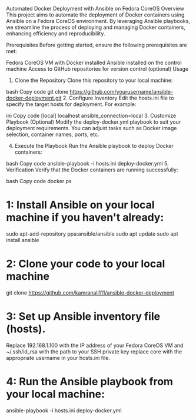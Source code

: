 Automated Docker Deployment with Ansible on Fedora CoreOS 
Overview
This project aims to automate the deployment of Docker containers using Ansible on a Fedora CoreOS environment. By leveraging Ansible playbooks, we streamline the process of deploying and managing Docker containers, enhancing efficiency and reproducibility.

Prerequisites
Before getting started, ensure the following prerequisites are met:

Fedora CoreOS VM with Docker installed
Ansible installed on the control machine
Access to GitHub repositories for version control (optional)
Usage
1. Clone the Repository
Clone this repository to your local machine:

bash
Copy code
git clone https://github.com/yourusername/ansible-docker-deployment.git
2. Configure Inventory
Edit the hosts.ini file to specify the target hosts for deployment. For example:

ini
Copy code
[local]
localhost ansible_connection=local
3. Customize Playbook (Optional)
Modify the deploy-docker.yml playbook to suit your deployment requirements. You can adjust tasks such as Docker image selection, container names, ports, etc.

4. Execute the Playbook
Run the Ansible playbook to deploy Docker containers:

bash
Copy code
ansible-playbook -i hosts.ini deploy-docker.yml
5. Verification
Verify that the Docker containers are running successfully:

bash
Copy code
docker ps



# 1: Install Ansible on your local machine if you haven't already:

sudo apt-add-repository ppa:ansible/ansible
sudo apt update
sudo apt install ansible

# 2: Clone your code to your local machine

git clone https://github.com/kamranali111/ansible-docker-deployment


# 3: Set up  Ansible inventory file (hosts). 

Replace 192.168.1.100 with the IP address of your Fedora CoreOS VM and ~/.ssh/id_rsa with the path to your SSH private key replace core with the appropriate username in your hosts.ini file. 

# 4: Run the Ansible playbook from your local machine:

ansible-playbook -i hosts.ini deploy-docker.yml


